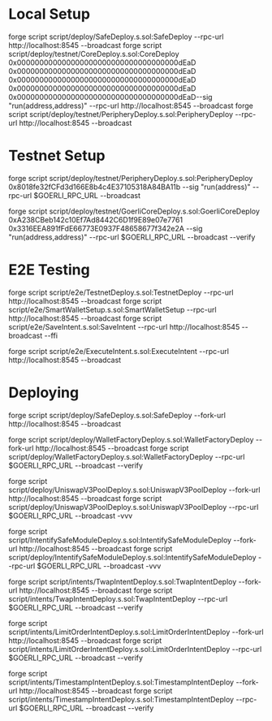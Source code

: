 # Local Setup
forge script script/deploy/SafeDeploy.s.sol:SafeDeploy --rpc-url http://localhost:8545 --broadcast
forge script script/deploy/testnet/CoreDeploy.s.sol:CoreDeploy 0x000000000000000000000000000000000000dEaD 0x000000000000000000000000000000000000dEaD 0x000000000000000000000000000000000000dEaD 0x000000000000000000000000000000000000dEaD 0x000000000000000000000000000000000000dEaD--sig "run(address,address)" --rpc-url http://localhost:8545 --broadcast
forge script script/deploy/testnet/PeripheryDeploy.s.sol:PeripheryDeploy --rpc-url http://localhost:8545 --broadcast

# Testnet Setup
forge script script/deploy/testnet/PeripheryDeploy.s.sol:PeripheryDeploy 0x8018fe32fCFd3d166E8b4c4E37105318A84BA11b --sig "run(address)" --rpc-url $GOERLI_RPC_URL --broadcast

forge script script/deploy/testnet/GoerliCoreDeploy.s.sol:GoerliCoreDeploy 0xA238CBeb142c10Ef7Ad8442C6D1f9E89e07e7761 0x3316EEA891fFdE66773E0937F48658677f342e2A --sig "run(address,address)" --rpc-url $GOERLI_RPC_URL --broadcast --verify


# E2E Testing
forge script script/e2e/TestnetDeploy.s.sol:TestnetDeploy --rpc-url http://localhost:8545 --broadcast
forge script script/e2e/SmartWalletSetup.s.sol:SmartWalletSetup --rpc-url http://localhost:8545 --broadcast
forge script script/e2e/SaveIntent.s.sol:SaveIntent --rpc-url http://localhost:8545 --broadcast --ffi

forge script script/e2e/ExecuteIntent.s.sol:ExecuteIntent --rpc-url http://localhost:8545 --broadcast

# Deploying
forge script script/deploy/SafeDeploy.s.sol:SafeDeploy --fork-url http://localhost:8545 --broadcast

forge script script/deploy/WalletFactoryDeploy.s.sol:WalletFactoryDeploy --fork-url http://localhost:8545 --broadcast
forge script script/deploy/WalletFactoryDeploy.s.sol:WalletFactoryDeploy --rpc-url $GOERLI_RPC_URL --broadcast --verify

forge script script/deploy/UniswapV3PoolDeploy.s.sol:UniswapV3PoolDeploy --fork-url http://localhost:8545 --broadcast 
forge script script/deploy/UniswapV3PoolDeploy.s.sol:UniswapV3PoolDeploy --rpc-url $GOERLI_RPC_URL --broadcast -vvv

forge script script/IntentifySafeModuleDeploy.s.sol:IntentifySafeModuleDeploy --fork-url http://localhost:8545 --broadcast 
forge script script/deploy/IntentifySafeModuleDeploy.s.sol:IntentifySafeModuleDeploy --rpc-url $GOERLI_RPC_URL --broadcast -vvv

forge script script/intents/TwapIntentDeploy.s.sol:TwapIntentDeploy --fork-url http://localhost:8545 --broadcast 
forge script script/intents/TwapIntentDeploy.s.sol:TwapIntentDeploy --rpc-url $GOERLI_RPC_URL --broadcast --verify

forge script script/intents/LimitOrderIntentDeploy.s.sol:LimitOrderIntentDeploy --fork-url http://localhost:8545 --broadcast 
forge script script/intents/LimitOrderIntentDeploy.s.sol:LimitOrderIntentDeploy --rpc-url $GOERLI_RPC_URL --broadcast --verify

forge script script/intents/TimestampIntentDeploy.s.sol:TimestampIntentDeploy --fork-url http://localhost:8545 --broadcast forge script script/intents/TimestampIntentDeploy.s.sol:TimestampIntentDeploy --rpc-url $GOERLI_RPC_URL --broadcast --verify
